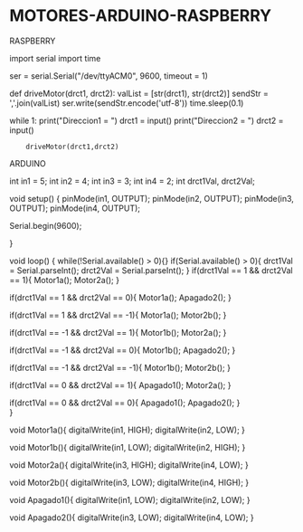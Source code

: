 # MOTORES-ARDUINO-RASPBERRY

RASPBERRY

import serial
import time

ser = serial.Serial("/dev/ttyACM0", 9600, timeout = 1)

def driveMotor(drct1, drct2):
    valList = [str(drct1), str(drct2)]
    sendStr = ','.join(valList)
    ser.write(sendStr.encode('utf-8'))
    time.sleep(0.1)

while 1:
        print("Direccion1 = ")
        drct1 = input()
        print("Direccion2 = ")
        drct2 = input()

        driveMotor(drct1,drct2)
        
     
  ARDUINO
  
  int in1 = 5;
int in2 = 4;
int in3 = 3;
int in4 = 2;
int drct1Val, drct2Val;

void setup() {
  pinMode(in1, OUTPUT);
  pinMode(in2, OUTPUT);
  pinMode(in3, OUTPUT);
  pinMode(in4, OUTPUT);

  Serial.begin(9600);

}

void loop() {
  while(!Serial.available() > 0){}
  if(Serial.available() > 0){
    drct1Val = Serial.parseInt();
    drct2Val = Serial.parseInt();
  }
  if(drct1Val == 1 && drct2Val == 1){
    Motor1a();
    Motor2a();
  }

  if(drct1Val == 1 && drct2Val == 0){
    Motor1a();
    Apagado2();
  }

  if(drct1Val == 1 && drct2Val == -1){
    Motor1a();
    Motor2b();
  }

  if(drct1Val == -1 && drct2Val == 1){
    Motor1b();
    Motor2a();
   }

  if(drct1Val == -1 && drct2Val == 0){
    Motor1b();
    Apagado2();
   }  

  if(drct1Val == -1 && drct2Val == -1){
    Motor1b();
    Motor2b();
   }  

  if(drct1Val == 0 && drct2Val == 1){
    Apagado1();
    Motor2a();
   }  

  if(drct1Val == 0 && drct2Val == 0){
    Apagado1();
    Apagado2();
   }  
}

void Motor1a(){
  digitalWrite(in1, HIGH);
  digitalWrite(in2, LOW);
  }

void Motor1b(){
  digitalWrite(in1, LOW);
  digitalWrite(in2, HIGH);
  }  

void Motor2a(){
  digitalWrite(in3, HIGH);
  digitalWrite(in4, LOW);
  }

void Motor2b(){
  digitalWrite(in3, LOW);
  digitalWrite(in4, HIGH);
  }

void Apagado1(){
  digitalWrite(in1, LOW);
  digitalWrite(in2, LOW);
  }  

void Apagado2(){
  digitalWrite(in3, LOW);
  digitalWrite(in4, LOW);
  }  
